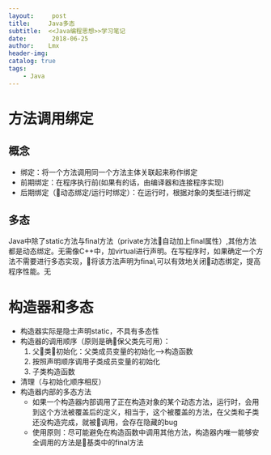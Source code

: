 ```yaml
---
layout:     post
title:     Java多态 
subtitle:  <<Java编程思想>>学习笔记 
date:       2018-06-25
author:    Lmx 
header-img: 
catalog: true
tags:
    - Java 
---
```

# 方法调用绑定
## 概念
- 绑定：将一个方法调用同一个方法主体关联起来称作绑定
- 前期绑定：在程序执行前(如果有的话，由编译器和连接程序实现)
- 后期绑定（动态绑定/运行时绑定）：在运行时，根据对象的类型进行绑定
## 多态
Java中除了static方法与final方法（private方法自动加上final属性）,其他方法都是动态绑定。无需像C++中，加virtual进行声明。在写程序时，如果确定一个方法不需要进行多态实现，将该方法声明为final,可以有效地关闭动态绑定，提高程序性能。无

# 构造器和多态
- 构造器实际是隐士声明static，不具有多态性
- 构造器的调用顺序（原则是确保父类先可用）：
    1. 父类初始化：父类成员变量的初始化-->构造函数
    2. 按照声明顺序调用子类成员变量的初始化
    3. 子类构造函数
- 清理（与初始化顺序相反）
- 构造器内部的多态方法
    - 如果一个构造器内部调用了正在构造对象的某个动态方法，运行时，会用到这个方法被覆盖后的定义，相当于，这个被覆盖的方法，在父类和子类还没构造完成，就被调用，会存在隐藏的bug
    - 使用原则：尽可能避免在构造函数中调用其他方法，构造器内唯一能够安全调用的方法是基类中的final方法
